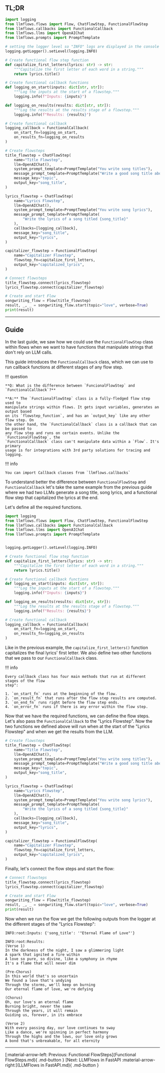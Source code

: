 ## TL;DR

```python
import logging
from llmflows.flows import Flow, ChatFlowStep, FunctionalFlowStep
from llmflows.callbacks import FunctionalCallback
from llmflows.llms import OpenAIChat
from llmflows.prompts import PromptTemplate

# setting the logger level so "INFO" logs are displayed in the console
logging.getLogger().setLevel(logging.INFO)

# Create functional flow step function 
def capitalize_first_letters(lyrics: str) -> str:
    """Capitalize the first letter of each word in a string."""
    return lyrics.title()

# Create functional callback functions
def logging_on_start(inputs: dict[str, str]):
    """Log the inputs at the start of a flowstep."""
    logging.info(f"Inputs: {inputs}") 

def logging_on_results(results: dict[str, str]):
    """Log the results at the results stage of a flowstep."""
    logging.info(f"Results: {results}")

# Create functional callback
logging_callback = FunctionalCallback(
    on_start_fn=logging_on_start,
    on_results_fn=logging_on_results
)

# Create flowsteps
title_flowstep = ChatFlowStep(
    name="Title Flowstep",
    llm=OpenAIChat(),
    system_prompt_template=PromptTemplate("You write song titles"),
    message_prompt_template=PromptTemplate("Write a good song title about {topic}?"),
    message_key="topic",
    output_key="song_title",
)

lyrics_flowstep = ChatFlowStep(
    name="Lyrics Flowstep",
    llm=OpenAIChat(),
    system_prompt_template=PromptTemplate("You write song lyrics"),
    message_prompt_template=PromptTemplate(
        "Write the lyrics of a song titled {song_title}"
    ),
    callbacks=[logging_callback],
    message_key="song_title",
    output_key="lyrics",
)

capitalizer_flowstep = FunctionalFlowStep(
    name="Capitalizer Flowstep",
    flowstep_fn=capitalize_first_letters,
    output_key="capitalized_lyrics",
)

# Connect flowsteps
title_flowstep.connect(lyrics_flowstep)
lyrics_flowstep.connect(capitalizer_flowstep)

# Create and start Flow
songwriting_flow = Flow(title_flowstep)
result, _, _ = songwriting_flow.start(topic="love", verbose=True)
print(result)
```

***
## Guide
In the last guide, we saw how we could use the `FunctionalFlowStep` class within flows 
when we want to have functions that manipulate strings that don't rely on LLM calls. 

This guide introduces the `FunctionalCallback` class, which we can use to run callback 
functions at different stages of any flow step. 

!!! question

    **Q: What is the difference between `FuncionalFlowStep` and `FunctionalCallback`?**

    **A:** The `FunctionalFlowStep` class is a fully-fledged flow step used to 
    manipulate strings within flows. It gets input variables, generates an output based 
    on its `flowstep_function`, and has an `output_key` like any other flow step. On 
    the other hand, the `FunctionalCallback` class is a callback that can be passed to 
    any flow step and runs on certain events. Unlike the `FunctionalFlowStep`, the 
    `FunctionalCallback` class can't manipulate data within a `Flow`. It's primary 
    usage is for integrations with 3rd party solutions for tracing and logging.

!!! info

    You can import Callback classes from `llmflows.callbacks`

To understand better the difference between `FunctionalFlowStep` and 
`FunctionalCallback` let's take the same example from the previous guide where we had 
two LLMs generate a song title, song lyrics, and a functional flow step that 
capitalized the lyrics at the end. 

Let's define all the required functions.

```python
import logging
from llmflows.flows import Flow, ChatFlowStep, FunctionalFlowStep
from llmflows.callbacks import FunctionalCallback
from llmflows.llms import OpenAIChat
from llmflows.prompts import PromptTemplate


logging.getLogger().setLevel(logging.INFO)

# Create functional flow step function 
def capitalize_first_letters(lyrics: str) -> str:
    """Capitalize the first letter of each word in a string."""
    return lyrics.title()

# Create functional callback functions
def logging_on_start(inputs: dict[str, str]):
    """Log the inputs at the start of a flowstep."""
    logging.info(f"Inputs: {inputs}") 

def logging_on_results(results: dict[str, str]):
    """Log the results at the results stage of a flowstep."""
    logging.info(f"Results: {results}")

# Create functional callback
logging_callback = FunctionalCallback(
    on_start_fn=logging_on_start,
    on_results_fn=logging_on_results
)
```

Like in the previous example, the `capitalize_first_letters()` function capitalizes the 
final lyrics' first letter. We also define two other functions that we pass to our 
`FunctionalCallback` class. 

!!! info

    Every callback class has four main methods that run at different stages of the flow 
    step":

    1. `on_start_fn` runs at the beginning of the flow. 
    2. `on_result_fn` that runs after the flow step results are computed. 
    3. `on_end_fn` runs right before the flow step ends.
    4. `on_error_fn` runs if there is any error within the flow step.

Now that we have the required functions, we can define the flow steps. Let's also pass 
the `FunctionalCallback` to the "Lyrics Flowstep". Now the two functions we defined 
above will run when at the start of the "Lyrics Flowstep" and when we get the results 
from the LLM. 

```python
# Create flowsteps
title_flowstep = ChatFlowStep(
    name="Title Flowstep",
    llm=OpenAIChat(),
    system_prompt_template=PromptTemplate("You write song titles"),
    message_prompt_template=PromptTemplate("Write a good song title about {topic}?"),
    message_key="topic",
    output_key="song_title",
)

lyrics_flowstep = ChatFlowStep(
    name="Lyrics Flowstep",
    llm=OpenAIChat(),
    system_prompt_template=PromptTemplate("You write song lyrics"),
    message_prompt_template=PromptTemplate(
        "Write the lyrics of a song titled {song_title}"
    ),
    callbacks=[logging_callback],
    message_key="song_title",
    output_key="lyrics",
)

capitalizer_flowstep = FunctionalFlowStep(
    name="Capitalizer Flowstep",
    flowstep_fn=capitalize_first_letters,
    output_key="capitalized_lyrics",
)
```

Finally, let's connect the flow steps and start the flow:

```python
# Connect flowsteps
title_flowstep.connect(lyrics_flowstep)
lyrics_flowstep.connect(capitalizer_flowstep)

# Create and start Flow
songwriting_flow = Flow(title_flowstep)
result, _, _ = songwriting_flow.start(topic="love", verbose=True)
print(result)
```
Now when we run the flow we get the following outputs from the logger at the different 
stages of the "Lyrics Flowstep":

```commandline
INFO:root:Inputs: {'song_title': '"Eternal Flame of Love"'}

INFO:root:Results: 
(Verse 1)
In the darkness of the night, I saw a glimmering light
A spark that ignited a fire within
A love so pure, so divine, like a symphony in rhyme
It's a flame that will never dim

(Pre-Chorus)
In this world that's so uncertain
We found a love that's undying
Through the storms, we'll keep on burning
Our eternal flame of love, we're defying

(Chorus)
Oh, our love's an eternal flame
Burning bright, never the same
Through the years, it will remain
Guiding us, forever, in its embrace

(Verse 2)
With every passing day, our love continues to sway
Like a dance, we're spinning in perfect harmony
Through the highs and the lows, our love only grows
A bond that's unbreakable, for all eternity
```

***
[:material-arrow-left: Previous: Functional FlowSteps](Functional FlowSteps.md){ .md-button }
[Next: LLMFlows in FastAPI :material-arrow-right:](LLMFlows in FastAPI.md){ .md-button }